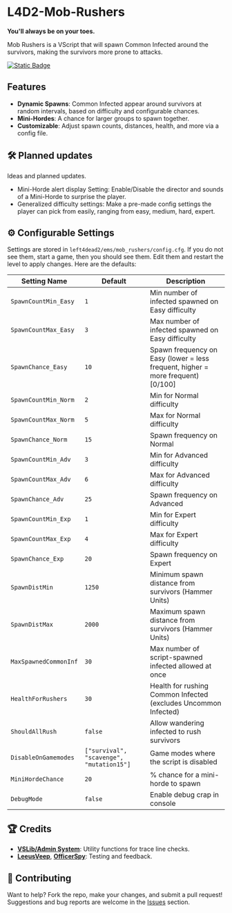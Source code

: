 # L4D2-Mob-Rushers
**You'll always be on your toes.**

Mob Rushers is a VScript that will spawn Common Infected around the survivors, making the survivors more prone to attacks.

[![Static Badge](https://img.shields.io/badge/Workshop%20Link-text?style=plastic&logo=steam&color=grey)](https://steamcommunity.com/sharedfiles/filedetails/?id=3443374604)

## Features
- **Dynamic Spawns**: Common Infected appear around survivors at random intervals, based on difficulty and configurable chances.
- **Mini-Hordes**: A chance for larger groups to spawn together.
- **Customizable**: Adjust spawn counts, distances, health, and more via a config file.

## 🛠️ Planned updates
Ideas and planned updates.
- Mini-Horde alert display Setting: Enable/Disable the director and sounds of a Mini-Horde to surprise the player.
- Generalized difficulty settings: Make a pre-made config settings the player can pick from easily, ranging from easy, medium, hard, expert.

## ⚙️ Configurable Settings
Settings are stored in `left4dead2/ems/mob_rushers/config.cfg`.  If you do not see them, start a game, then you should see them. Edit them and restart the level to apply changes. Here are the defaults:

| **Setting Name**             | **Default**     | **Description**                                                                |
|--------------------------|---------------------|--------------------------------------------------------------------------------|
| `SpawnCountMin_Easy`    | `1`                 | Min number of infected spawned on Easy difficulty                               |
| `SpawnCountMax_Easy`    | `3`                 | Max number of infected spawned on Easy difficulty                               |
| `SpawnChance_Easy`      | `10`                 | Spawn frequency on Easy (lower = less frequent, higher = more frequent)  [0/100]|
| `SpawnCountMin_Norm`    | `2`                 | Min for Normal difficulty                                                       |
| `SpawnCountMax_Norm`    | `5`                 | Max for Normal difficulty                                                       |
| `SpawnChance_Norm`      | `15`                | Spawn frequency on Normal                                                       |
| `SpawnCountMin_Adv`     | `3`                 | Min for Advanced difficulty                                                     |
| `SpawnCountMax_Adv`     | `6`                 | Max for Advanced difficulty                                                     |
| `SpawnChance_Adv`       | `25`                | Spawn frequency on Advanced                                                     |
| `SpawnCountMin_Exp`     | `1`                 | Min for Expert difficulty                                                       |
| `SpawnCountMax_Exp`     | `4`                 | Max for Expert difficulty                                                       |
| `SpawnChance_Exp`       | `20`                | Spawn frequency on Expert                                                       |
| `SpawnDistMin`          | `1250`              | Minimum spawn distance from survivors (Hammer Units)                            |
| `SpawnDistMax`          | `2000`              | Maximum spawn distance from survivors (Hammer Units)                            |
| `MaxSpawnedCommonInf`   | `30`                | Max number of script-spawned infected allowed at once                           |
| `HealthForRushers`      | `30`                | Health for rushing Common Infected (excludes Uncommon Infected)                 |
| `ShouldAllRush`         | `false`             | Allow wandering infected to rush survivors                                      |
| `DisableOnGamemodes`    | `["survival", "scavenge", "mutation15"]` | Game modes where the script is disabled                    |
| `MiniHordeChance`       | `20`                | % chance for a mini-horde to spawn                                              |
| `DebugMode`             | `false`             | Enable debug crap in console                                                    |


## 🏆 Credits
- **[VSLib/Admin System](https://steamcommunity.com/sharedfiles/filedetails/?id=214630948&searchtext=Admin+System)**: Utility functions for trace line checks.
- **[LeeusVeep](https://github.com/LeeusVeep)**, **[OfficerSpy](https://github.com/OfficerSpy)**: Testing and feedback.

## 🤝 Contributing
Want to help? Fork the repo, make your changes, and submit a pull request! Suggestions and bug reports are welcome in the [Issues](https://github.com/CombineSlayer24/L4D2-Mob-Rushers/issues) section.
